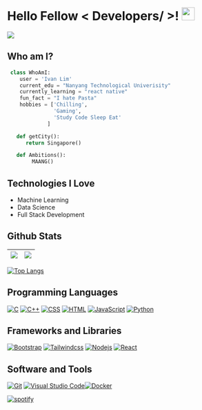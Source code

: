 <h1> Hello Fellow < Developers/ >! <img src = "https://raw.githubusercontent.com/MartinHeinz/MartinHeinz/master/wave.gif" width = 30px> </h1>
<p align='center'>
</p>

<p>
  <a href="https://github.com/DenverCoder1/readme-typing-svg"><img src="https://readme-typing-svg.herokuapp.com?&font=IBM+Plex+Sans&color=abcdef&size=20&lines=Welcome+to+my+GitHub+Profile!;I'm+a+Full+Stack+Developer.;I'm+a+Data+Scientist." /></a>
</p>

## Who am I?

```python
 class WhoAmI:
    user = 'Ivan Lim'
    current_edu = "Nanyang Technological Univerisity"
    currently_learning = "react native"
    fun_fact = "I hate Pasta"
    hobbies = ['Chilling',
               'Gaming',
               'Study Code Sleep Eat'
	         ]

   def getCity():
      return Singapore()

   def Ambitions():
		MAANG()

```

## Technologies I Love

- Machine Learning
- Data Science
- Full Stack Development

## Github Stats

| <img src="https://github-readme-stats.vercel.app/api?username=limivann&&show_icons=true&count_private=true&theme=github_dark"> | <img src="https://github-readme-streak-stats.herokuapp.com/?user=limivann&theme=blueberry_duo"/> |
| ------------------------------------------------------------------------------------------------------------------------------ | ------------------------------------------------------------------------------------------------ |

[![Top Langs](https://github-readme-stats.vercel.app/api/top-langs/?username=limivann&hide=css&layout=compact&theme=github_dark)](https://github.com/anuraghazra/github-readme-stats)

## Programming Languages

<p>
    <a href="#"><img alt="C" src="https://img.shields.io/badge/C%20-%232370ED.svg?logo=c&logoColor=white"></a>
    <a href="#"><img alt="C++" src="https://img.shields.io/badge/C++%20-%2300599C.svg?logo=c%2B%2B&logoColor=white"></a>
    <a href="#"><img alt="CSS" src="https://img.shields.io/badge/CSS%20-%231572B6.svg?logo=css3&logoColor=white"></a>
    <a href="#"><img alt="HTML" src="https://img.shields.io/badge/HTML%20-%23E34F26.svg?logo=html5&logoColor=white"></a>
    <a href="#"><img alt="JavaScript" src="https://img.shields.io/badge/JavaScript%20-%23F7DF1E.svg?logo=javascript&logoColor=black"></a>
    <a href="#"><img alt="Python" src="https://img.shields.io/badge/Python-%23000000.svg?logo=Python&logoColor=white"></a>
</p>

## Frameworks and Libraries

<p>
   <a href="#"><img alt="Bootstrap" src="https://img.shields.io/badge/Bootstrap-563D7C?logo=bootstrap&logoColor=white"></a>
   <a href="#"><img alt="Tailwindcss" src="https://img.shields.io/badge/tailwindcss-%2338B2AC.svg?logo=tailwindcss&logoColor=white"></a>
   <a href="#"><img alt="Nodejs" src="https://img.shields.io/badge/-Node.js-303030?style=flat-square&logo=Node.js"></a>
   <a href="#"><img alt="React" src="https://img.shields.io/badge/-React-000000?style=flat-square&logo=React"></a>
   <!-- React -->
   <!-- Node -->
</p>

## Software and Tools

<p>
  <a href="#"><img alt="Git" src="https://img.shields.io/badge/Git%20-%23F05033.svg?logo=git&logoColor=white"></a>
  <a href="#"><img alt="Visual Studio Code" src="https://img.shields.io/badge/Visual%20Studio%20Code-0078d7.svg?logo=visual-studio-code&logoColor=white"></a><a href="#"><img alt="Docker" src="https://img.shields.io/badge/-Docker-384D54?style=flat-square&logo=Docker"></a>
	
</p>

<a href="https://spotify-github-profile.vercel.app/api/view.svg?uid=21pqy5yzudkfwqwlgcjyeyv5a&redirect=true" target="blank">
  <img 
    src="https://spotify-github-profile.vercel.app/api/view?uid=21pqy5yzudkfwqwlgcjyeyv5a&cover_image=true&theme=default&bar_color=53b14f&bar_color_cover=true"
    alt="spotify" />
</a>
